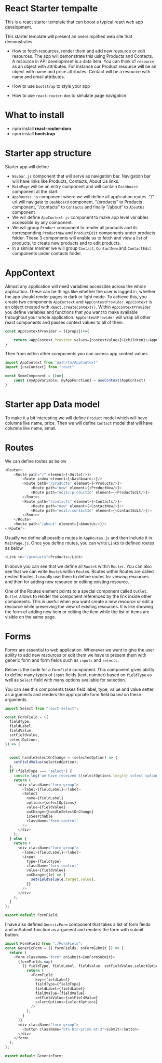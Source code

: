 # React Starter tempalte
This is a react starter template that can boost a typical react web app development.

This starter template will present an oversimplified web site that demonstrates

- How to fetch resources, render them and add new resource or edit resources. The app will demonstrate this using Products and Contacts. A resource in API development is a data item. You can think of ```resource``` as an object with attributes. For instance our Product resource will be an object with name and price attributes. Contact will be a resource with name and email attributes.

- How to use ```bootstrap``` to style your app
- How to use ```react-router-dom``` to simulate page navigation

# What to install
- npm install **react-router-dom**
- npm install **bootstrap**

# Starter app structure
Starter app will define 

- ```Navbar.js``` component that will serve as navigation bar. Navigation bar will have links like Products, Contacts, About Us links.
- ```MainPage``` will be an entry component and will contain ```Dashboard``` component at the start.
- ```AppRoutes.js``` component where we will define all application routes. "/" url will navigate to ```Dashboard``` component. "/products" to Products component, "/contacts" to ```Contacts``` and finally "/about" to ```AboutUs``` component
- We will define ```AppContext.js``` component to make app level variables accessible by any component.
- We will group ```Product``` component to render all products and its corresponding ```ProductNew``` and ```ProductEdit``` components under products folder. These 3 components will enable us to fetch and view a list of products, to create new products and to edit products.
- In a similar manner we will group ```Contact```, ```ContactNew``` and ```ContactEdit``` components under contacts folder.

# AppContext
Almost any application will need variables accessible across the whole application.
These can be things like whether the user is logged in, whether the app should render pages in dark or light mode.
To achieve this, you create two components ```AppContext``` and ```AppContextProvider```.
```AppContext``` is an object created with ```React.createContext()```.
Within ```AppContextProvider``` you define variables and functions that you want to make available throughout your whole application. ```AppContextProvider``` will wrap all other react components and passes context values to all of them.

```javascript
const AppContextProvider = ({props})=>{

    return <AppContext.Provider values={contextValues}>{children}</AppContext.Provider>
}
```

Then from within other components you can access app context values

```javascript
import AppContext from "path/to/AppContext"
import {useContext} from "react"

const SomeComponent = ()=>{
    const {myAppVariable, myAppFunction} = useContext(AppContext)
}
```

# Starter app Data model
To make it a bit interesting we will define ```Product``` model which will have columns like name, price.
Then we will define ```Contact``` model that will have columns like name, email.

# Routes
We can define routes as below

```javascript
<Router>    
    <Route path="/" element={<Outlet/>}>
        <Route index element={<Dashboard/>}/>
        <Route path="/products" element={<Products/>}>
            <Route path="new" element={<ProductNew/>}>
            <Route path="edit/:productId" element={<ProductEdit/>}>
        </Route>
        <Route path="/contacts" element={<Contacts/>}>
            <Route path="new" element={<ContactNew/>}/>
            <Route path="edit/:contactId" element={<ContactEdit/>}/>
        </Route>
    </Route>
    <Route path="/about" element={<AboutUs/>}/>
</Router>
```

Usually we define all possible routes in ```AppRoutes.js``` and then include it in ```MainPage.js```.
Once you define routes, you can write ```Link```s to defined routes as below

```javascript
<Link to="/products">Products</Link>
```

In above you can see that we define all ```Route```s within ```Router```. 
You can also see that we can write ```Route```s within ```Route```s.
Routes within Routes are called nested Routes. I usually use them to define routes for viewing resources and then for adding new resource or editing existing resource.

One of the Routes element points to a special component called ```Outlet```.
```Outlet``` allows to render the component referenced by the link inside other components. This is useful when you want create a new resource or edit a resource while preserving the view of existing resources. It is like showing the form of adding new item or editing the item while the list of items are visible on the same page.

# Forms
Forms are essential to web application. Whenever we want to give the user ability to add new resources or edit them we have to present them with generic form and form fields such as ```inputs``` and ```selects```.

Below is the code for a ```FormField``` component. This component gives ability to define many types of ```input``` fields (text, number) based on ```fieldType``` as well as ```Select``` field with many options available for selection.

You can see this components takes field label, type, value and value setter as arguments and renders the appropriate form field based on these arguments.

```javascript
import Select from "react-select";

const FormField = ({
  fieldType,
  fieldLabel,
  fieldValue,
  setFieldValue,
  selectOptions,
}) => {
  
  
  const handleSelectOnChange = (selectedOption) => {
    setFieldValue(selectedOption);
  };
  if (fieldType === "select") {
    console.log(`we have received ${selectOptions.length} select options`)
    return (
      <div className="form-group">
        <label>{fieldLabel}</label>
        <Select
          name={fieldLabel}
          options={selectOptions}
          value={fieldValue}
          onChange={handleSelectOnChange}
          isSearchable
          className="form-control"
        />
      </div>
    );
  } else {
    return (
      <div className="form-group">
        <label>{fieldLabel}</label>
        <input
          type={fieldType}
          className="form-control"
          value={fieldValue}
          onChange={(e) => {
            setFieldValue(e.target.value);
          }}
        />
      </div>
    );
  }
};

export default FormField;
```

I have also defined ```GenericForm``` component that takes a list of form fields and onSubmit function as argument and renders the form with submit button.

```javascript
import FormField from "./FormField";
const GenericForm = ({ formFields, onFormSubmit }) => {
  return (
    <form className="form" onSubmit={onFormSubmit}>
      {formFields.map(
        ({ fieldType, fieldLabel, fieldValue, setFieldValue,selectOptions }) => {
          return (
            <FormField
              key={fieldLabel}
              fieldType={fieldType}
              fieldLabel={fieldLabel}
              fieldValue={fieldValue}
              setFieldValue={setFieldValue}
              selectOptions={selectOptions}
            />
          );
        }
      )}
      <div className="form-group">
        <button className="btn btn-prime mt-3">Submit</button>
      </div>
    </form>
  );
};

export default GenericForm;
```